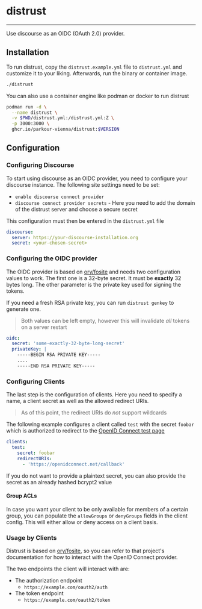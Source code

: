 # distrust

---

Use discourse as an OIDC (OAuth 2.0) provider.

## Installation

To run distrust, copy the `distrust.example.yml` file to `distrust.yml` and customize it to your liking. Afterwards, run the binary or container image.

```sh
./distrust
```

You can also use a container engine like podman or docker to run distrust

```sh
podman run -d \
  --name distrust \
  -v $PWD/distrust.yml:/distrust.yml:Z \
  -p 3000:3000 \
  ghcr.io/parkour-vienna/distrust:$VERSION
```

## Configuration

### Configuring Discourse

To start using discourse as an OIDC provider, you need to configure your
discourse instance. The following site settings need to be set:

- `enable discourse connect provider`
- `discourse connect provider secrets` - Here you need to add the domain of the
  distrust server and choose a secure secret

This configuration must then be entered in the `distrust.yml` file

```yaml
discourse:
  server: https://your-discourse-installation.org
  secret: <your-chosen-secret>
```

### Configuring the OIDC provider

The OIDC provider is based on [ory/fosite](https://github.com/ory/fosite) and
needs two configuration values to work. The first one is a 32-byte secret. It
must be **exactly** 32 bytes long. The other parameter is the private key used
for signing the tokens.

If you need a fresh RSA private key, you can run `distrust genkey` to generate
one.

> Both values can be left empty, however this will invalidate _all_ tokens on a
> server restart

```yaml
oidc:
  secret: 'some-exactly-32-byte-long-secret'
  privateKey: |
    -----BEGIN RSA PRIVATE KEY-----
    ....
    -----END RSA PRIVATE KEY-----
```

### Configuring Clients

The last step is the configuration of clients. Here you need to specify a name,
a client secret as well as the allowed redirect URIs.

> As of this point, the redirect URIs do _not_ support wildcards

The following example configures a client called `test` with the secret `foobar`
which is authorized to redirect to the [OpenID Connect test
page](https://openidconnect.net)

```yaml
clients:
  test:
    secret: foobar
    redirectURIs:
      - 'https://openidconnect.net/callback'
```

If you do not want to provide a plaintext secret, you can also provide the
secret as an already hashed bcrypt2 value

#### Group ACLs

In case you want your client to be only available for members of a certain
group, you can populate the `allowGroups` or `denyGroups` fields in the client
config. This will either allow or deny access on a client basis.

### Usage by Clients

Distrust is based on [ory/fosite](https://github.com/ory/fosite), so you can 
refer to that project's documentation for how to interact with the OpenID 
Connect provider.

The two endpoints the client will interact with are:

* The authorization endpoint
  * `https://example.com/oauth2/auth`
* The token endpoint
  * `https://example.com/oauth2/token`

